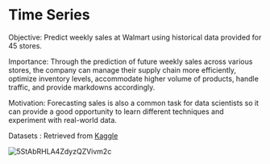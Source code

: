 # Time Series
Objective: Predict weekly sales at Walmart using historical data provided for 45 stores.

Importance: Through the prediction of future weekly sales across various stores, the company can manage their supply chain more efficiently, optimize inventory levels, accommodate higher volume of products, handle traffic, and provide markdowns accordingly.

Motivation: Forecasting sales is also a common task for data scientists so it can provide a good opportunity to learn different techniques and experiment with real-world data.

Datasets : Retrieved from [Kaggle](https://www.kaggle.com/competitions/walmart-recruiting-store-sales-forecasting/data)

![5StAbRHLA4ZdyzQZVivm2c](https://user-images.githubusercontent.com/41874704/236645504-e8d9e14b-0f78-42f6-8714-95ce5368c0ec.jpg)
